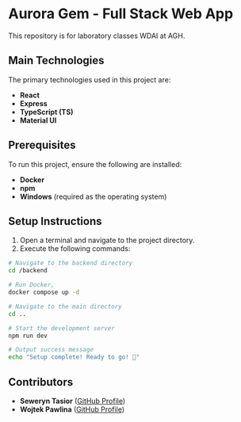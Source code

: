 # Aurora Gem - Full Stack  Web App

This repository is for laboratory classes WDAI at AGH.

## Main Technologies
The primary technologies used in this project are:
- **React**
- **Express**
- **TypeScript (TS)**
- **Material UI**

## Prerequisites
To run this project, ensure the following are installed:
- **Docker**
- **npm**
- **Windows** (required as the operating system)

## Setup Instructions
1. Open a terminal and navigate to the project directory.
2. Execute the following commands:

```sh
# Navigate to the backend directory
cd /backend

# Run Docker, 
docker compose up -d

# Navigate to the main directory
cd ..

# Start the development server
npm run dev

# Output success message
echo "Setup complete! Ready to go! 🎉"
```

## Contributors
- **Seweryn Tasior** ([GitHub Profile](https://github.com/Sewery))
- **Wojtek Pawlina** ([GitHub Profile](https://github.com/Wpawlina))

